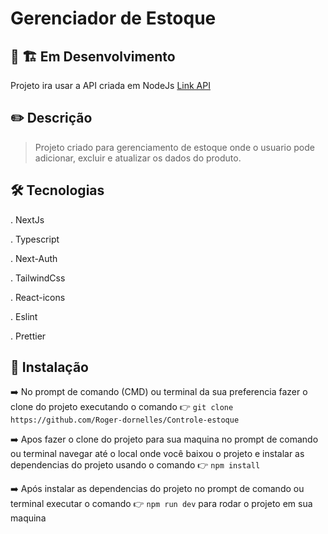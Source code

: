 # Gerenciador de Estoque

## :construction: :building_construction: Em Desenvolvimento


Projeto ira usar a API criada em NodeJs [Link API](https://github.com/Roger-dornelles/projeto_node)



## :pencil2: Descrição

> Projeto criado para gerenciamento de estoque onde o usuario pode adicionar, excluir e atualizar os dados do produto.

## :hammer_and_wrench: Tecnologias

. NextJs

. Typescript

. Next-Auth

. TailwindCss

. React-icons

. Eslint

. Prettier


## 	:wrench: Instalação

:arrow_right: No prompt de comando (CMD) ou terminal da sua preferencia fazer o clone do projeto executando o comando :point_right: `git clone https://github.com/Roger-dornelles/Controle-estoque`

:arrow_right: Apos fazer o clone do projeto para sua maquina no prompt de comando ou terminal navegar até o local onde você baixou o projeto e instalar as dependencias do projeto usando o comando :point_right: `npm install`

:arrow_right: Após instalar as dependencias do projeto no prompt de comando ou terminal executar o comando :point_right: `npm run dev` para rodar o projeto em sua maquina


